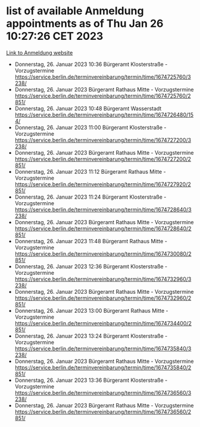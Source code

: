 # list of available Anmeldung appointments as of Thu Jan 26 10:27:26 CET 2023
[Link to Anmeldung website](https://service.berlin.de/terminvereinbarung/termin/tag.php?termin=0&anliegen[]=120686&dienstleisterlist=122210,122217,327316,122219,327312,122227,327314,122231,327346,122243,327348,122252,329742,122260,329745,122262,329748,122254,329751,122271,327278,122273,327274,122277,327276,330436,122280,327294,122282,327290,122284,327292,327539,122291,327270,122285,327266,122286,327264,122296,327268,150230,329760,122301,327282,122297,327286,122294,327284,122312,329763,122314,329775,122304,327330,122311,327334,122309,327332,122281,327352,122279,329772,122276,327324,122274,327326,122267,329766,122246,327318,122251,327320,122257,327322,122208,327298,122226,327300,121362,121364&herkunft=http%3A%2F%2Fservice.berlin.de%2Fdienstleistung%2F120686%2F)
- Donnerstag, 26. Januar 2023 10:36 Bürgeramt Klosterstraße - Vorzugstermine https://service.berlin.de/terminvereinbarung/termin/time/1674725760/3238/
- Donnerstag, 26. Januar 2023  Bürgeramt Rathaus Mitte - Vorzugstermine https://service.berlin.de/terminvereinbarung/termin/time/1674725760/2851/
- Donnerstag, 26. Januar 2023 10:48 Bürgeramt Wasserstadt https://service.berlin.de/terminvereinbarung/termin/time/1674726480/154/
- Donnerstag, 26. Januar 2023 11:00 Bürgeramt Klosterstraße - Vorzugstermine https://service.berlin.de/terminvereinbarung/termin/time/1674727200/3238/
- Donnerstag, 26. Januar 2023  Bürgeramt Rathaus Mitte - Vorzugstermine https://service.berlin.de/terminvereinbarung/termin/time/1674727200/2851/
- Donnerstag, 26. Januar 2023 11:12 Bürgeramt Rathaus Mitte - Vorzugstermine https://service.berlin.de/terminvereinbarung/termin/time/1674727920/2851/
- Donnerstag, 26. Januar 2023 11:24 Bürgeramt Klosterstraße - Vorzugstermine https://service.berlin.de/terminvereinbarung/termin/time/1674728640/3238/
- Donnerstag, 26. Januar 2023  Bürgeramt Rathaus Mitte - Vorzugstermine https://service.berlin.de/terminvereinbarung/termin/time/1674728640/2851/
- Donnerstag, 26. Januar 2023 11:48 Bürgeramt Rathaus Mitte - Vorzugstermine https://service.berlin.de/terminvereinbarung/termin/time/1674730080/2851/
- Donnerstag, 26. Januar 2023 12:36 Bürgeramt Klosterstraße - Vorzugstermine https://service.berlin.de/terminvereinbarung/termin/time/1674732960/3238/
- Donnerstag, 26. Januar 2023  Bürgeramt Rathaus Mitte - Vorzugstermine https://service.berlin.de/terminvereinbarung/termin/time/1674732960/2851/
- Donnerstag, 26. Januar 2023 13:00 Bürgeramt Rathaus Mitte - Vorzugstermine https://service.berlin.de/terminvereinbarung/termin/time/1674734400/2851/
- Donnerstag, 26. Januar 2023 13:24 Bürgeramt Klosterstraße - Vorzugstermine https://service.berlin.de/terminvereinbarung/termin/time/1674735840/3238/
- Donnerstag, 26. Januar 2023  Bürgeramt Rathaus Mitte - Vorzugstermine https://service.berlin.de/terminvereinbarung/termin/time/1674735840/2851/
- Donnerstag, 26. Januar 2023 13:36 Bürgeramt Klosterstraße - Vorzugstermine https://service.berlin.de/terminvereinbarung/termin/time/1674736560/3238/
- Donnerstag, 26. Januar 2023  Bürgeramt Rathaus Mitte - Vorzugstermine https://service.berlin.de/terminvereinbarung/termin/time/1674736560/2851/
